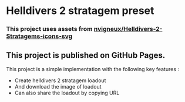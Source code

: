 # Helldivers 2 stratagem preset
### This project uses assets from [nvigneux/Helldivers-2-Stratagems-icons-svg](https://github.com/nvigneux/Helldivers-2-Stratagems-icons-svg)

## This project is published on GitHub Pages.

This project is a simple implementation with the following key features :
- Create helldivers 2 stratagem loadout
- And download the image of loadout
- Can also share the loadout by copying URL